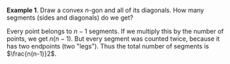 **Example 1**. Draw a convex $n$-gon and all of its diagonals. How many
segments (sides and diagonals) do we get?

Every point belongs to $n-1$ segments. If we multiply this by the number
of points, we get $n(n-1)$. But every segment was counted twice, because
it has two endpoints (two "legs"). Thus the total number of segments is
$\frac{n(n-1)}2$.
